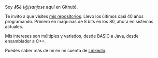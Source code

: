 Soy **JSJ** (*@jsanjose* aquí en Github).

Te invito a que visites [mis repositorios](https://github.com/jsanjose?tab=repositories). Llevo los últimos casi 40 años programando. Primero en máquinas de 8 bits en los 80, ahora en sistemas actuales.

Mis intereses son múltiples y variados, desde BASIC a Java, desde ensamblador a C++.

Puedes saber más de mi en mi cuenta de [LinkedIn](https://es.linkedin.com/in/jsanjose).

<!---
jsanjose/jsanjose is a ✨ special ✨ repository because its `README.md` (this file) appears on your GitHub profile.
You can click the Preview link to take a look at your changes.
--->
